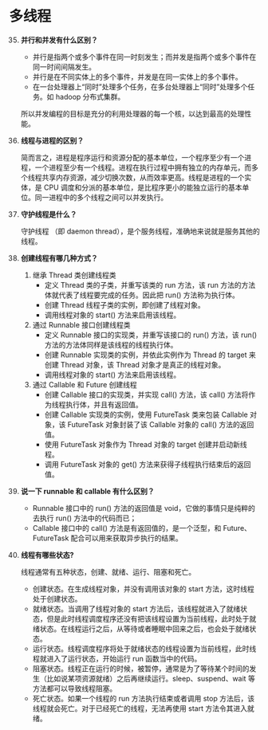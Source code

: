 # 多线程

35. **并行和并发有什么区别？**

    - 并行是指两个或多个事件在同一时刻发生；而并发是指两个或多个事件在同一时间间隔发生。
    - 并行是在不同实体上的多个事件，并发是在同一实体上的多个事件。
    - 在一台处理器上“同时”处理多个任务，在多台处理器上“同时”处理多个任务。如 hadoop 分布式集群。

    所以并发编程的目标是充分的利用处理器的每一个核，以达到最高的处理性能。

36. **线程与进程的区别？**

    简而言之，进程是程序运行和资源分配的基本单位，一个程序至少有一个进程，一个进程至少有一个线程。进程在执行过程中拥有独立的内存单元，而多个线程共享内存资源，减少切换次数，从而效率更高。线程是进程的一个实体，是 CPU 调度和分派的基本单位，是比程序更小的能独立运行的基本单位。同一进程中的多个线程之间可以并发执行。

37. **守护线程是什么？**

    守护线程 （即 daemon thread），是个服务线程，准确地来说就是服务其他的线程。

38. **创建线程有哪几种方式？**
    1. 继承 Thread 类创建线程类
       - 定义 Thread 类的子类，并重写该类的 run 方法，该 run 方法的方法体就代表了线程要完成的任务。因此把 run() 方法称为执行体。
       - 创建 Thread 线程子类的实例，即创建了线程对象。
       - 调用线程对象的 start() 方法来启用该线程。
    2. 通过 Runnable 接口创建线程类
       - 定义 Runnable 接口的实现类，并重写该接口的 run() 方法，该 run() 方法的方法体同样是该线程的线程执行体。
       - 创建 Runnable 实现类的实例，并依此实例作为 Thread 的 target 来创建 Thread 对象，该 Thread 对象才是真正的线程对象。
       - 调用线程对象的 start() 方法来启用该线程。
    3. 通过 Callable 和 Future 创建线程
       - 创建 Callable 接口的实现类，并实现 call() 方法，该 call() 方法将作为线程执行体，并且有返回值。
       - 创建 Callable 实现类的实例，使用 FutureTask 类来包装 Callable 对象，该 FutureTask 对象封装了该 Callable 对象的 call() 方法的返回值。
       - 使用 FutureTask 对象作为 Thread 对象的 target 创建并启动新线程。
       - 调用 FutureTask 对象的 get() 方法来获得子线程执行结束后的返回值。

39. **说一下 runnable 和 callable 有什么区别？**

    - Runnable 接口中的 run() 方法的返回值是 void，它做的事情只是纯粹的去执行 run() 方法中的代码而已；
    - Callable 接口中的 call() 方法是有返回值的，是一个泛型，和 Future、FutureTask 配合可以用来获取异步执行的结果。

40. **线程有哪些状态?**

    线程通常有五种状态，创建、就绪、运行、阻塞和死亡。

    - 创建状态。在生成线程对象，并没有调用该对象的 start 方法，这时线程处于创建状态。
    - 就绪状态。当调用了线程对象的 start 方法后，该线程就进入了就绪状态，但是此时线程调度程序还没有把该线程设置为当前线程，此时处于就绪状态。在线程运行之后，从等待或者睡眠中回来之后，也会处于就绪状态。
    - 运行状态。线程调度程序将处于就绪状态的线程设置为当前线程，此时线程就进入了运行状态，开始运行 run 函数当中的代码。
    - 阻塞状态。线程正在运行的时候，被暂停，通常是为了等待某个时间的发生（比如说某项资源就绪）之后再继续运行。sleep、suspend、wait 等方法都可以导致线程阻塞。
    - 死亡状态。如果一个线程的 run 方法执行结束或者调用 stop 方法后，该线程就会死亡。对于已经死亡的线程，无法再使用 start 方法令其进入就绪。





​	
